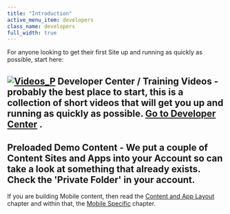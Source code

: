 ```yaml
---
title: "Introduction"
active_menu_item: developers
class_name: developers
full_width: true
---
```



For anyone looking to get their first Site up and running as quickly as possible, start here:

## [![Videos\_P](/img/docs/videos_p.png)](http://www.applicationcraft.com/learning-center) Developer Center / Training Videos - probably the best place to start, this is a collection of short videos that will get you up and running as quickly as possible. [Go to Developer Center](http://www.applicationcraft.com/mobile-application/developer-center) .

## Preloaded Demo Content - We put a couple of Content Sites and Apps into your Account so can take a look at something that already exists. Check the 'Private Folder' in your account.

If you are building Mobile content, then read the [Content and App Layout](product-guide/content-and-app-layout/index) chapter and within that, the [Mobile Specific](product-guide/mobile-apps-sites/index) chapter.

